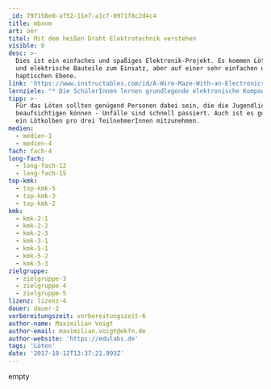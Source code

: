 ```yaml
---
_id: 797158e0-af52-11e7-a1cf-8971f8c2d4c4
title: mbxnm
art: oer
titel: Mit dem heißen Draht Elektrotechnik verstehen
visible: 0
desc: >-
  Dies ist ein einfaches und spaßiges Elektronik-Projekt. Es kommen Lötkolben
  und elektrische Bauteile zum Einsatz, aber auf einer sehr einfachen und
  haptischen Ebene.
link: 'https://www.instructables.com/id/A-Wire-Maze-With-an-Electronics-Twist/'
lernziele: "* Die SchülerInnen lernen grundlegende elektronische Komponenten kennen, einschließlich des Widerstands, Transistors, Transformators und der LED.\r\n* Die SchülerInnen lernen elektromagnetische Induktion und eine Flip-Flop Schaltung kennen. Durch das Verständnis dieser Konzepte sind die SchülerInnen in der Lage, einfache Schaltungen zu analysieren und Fehler zu beheben.\r\n* Die SchülerInnen lernen, mit Hilfe eines Lötkolbens eigene Schaltungen zu bauen.\r\n* Die SchülerInnen entwickeln ein Spielelement und setzen es eigenständig um."
tipp: >-
  Für das Löten sollten genügend Personen dabei sein, die die Jugendlichen
  beaufsichtigen können - Unfälle sind schnell passiert. Auch ist es gut, ca.
  ein Lötkolben pro drei TeilnehmerInnen mitzunehmen.
medien: 
  - medien-1
  - medien-4
fach: fach-4
long-fach:
  - long-fach-12
  - long-fach-15
top-kmk:
  - top-kmk-5
  - top-kmk-3
  - top-kmk-2
kmk:
  - kmk-2-1
  - kmk-2-2
  - kmk-2-3
  - kmk-3-1
  - kmk-5-1
  - kmk-5-2
  - kmk-5-3
zielgruppe:
  - zielgruppe-3
  - zielgruppe-4
  - zielgruppe-5
lizenz: lizenz-4
dauer: dauer-2
vorbereitungszeit: vorbereitungszeit-6
author-name: Maximilian Voigt
author-email: maximilian.voigt@okfn.de
author-website: 'https://edulabs.de'
tags: 'Löten'
date: '2017-10-12T13:37:21.993Z'
---
```

empty
